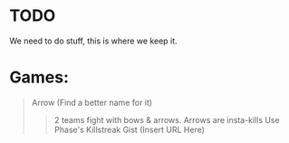 # TODO
We need to do stuff, this is where we keep it.

Games:
=
>Arrow (Find a better name for it)
>>2 teams fight with bows & arrows.
>>Arrows are insta-kills
>>Use Phase's Killstreak Gist (Insert URL Here)
